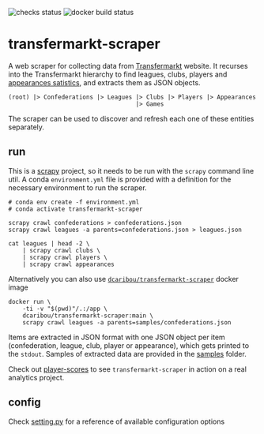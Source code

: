 
![checks status](https://github.com/dcaribou/transfermarkt-scraper/workflows/Scrapy%20Contracts%20Checks/badge.svg)
![docker build status](https://github.com/dcaribou/transfermarkt-scraper/workflows/Dockerhub%20Image/badge.svg)
# transfermarkt-scraper

A web scraper for collecting data from [Transfermarkt](https://www.transfermarkt.co.uk/) website. It recurses into the Transfermarkt hierarchy to find leagues, clubs, players and [appearances satistics](https://www.transfermarkt.co.uk/diogo-jota/leistungsdatendetails/spieler/340950/saison/2020/verein/0/liga/0/wettbewerb/GB1/pos/0/trainer_id/0/plus/1), and extracts them as JSON objects. 

```console
(root) |> Confederations |> Leagues |> Clubs |> Players |> Appearances
                                    |> Games
```

The scraper can be used to discover and refresh each one of these entities separately.

## run
This is a [scrapy](https://scrapy.org/) project, so it needs to be run with the
`scrapy` command line util. A conda `environment.yml` file is provided with a definition
for the necessary environment to run the scraper.

```console
# conda env create -f environment.yml
# conda activate transfermarkt-scraper

scrapy crawl confederations > confederations.json
scrapy crawl leagues -a parents=confederations.json > leagues.json

cat leagues | head -2 \
    | scrapy crawl clubs \
    | scrapy crawl players \
    | scrapy crawl appearances
```
Alternatively you can also use [`dcaribou/transfermarkt-scraper`](https://hub.docker.com/repository/docker/dcaribou/transfermarkt-scraper) docker image

```console
docker run \
    -ti -v "$(pwd)"/.:/app \
    dcaribou/transfermarkt-scraper:main \
    scrapy crawl leagues -a parents=samples/confederations.json
```
Items are extracted in JSON format with one JSON object per item (confederation, league, club, player or appearance), which gets printed to the `stdout`. Samples of extracted data are provided in the [samples](samples) folder.

Check out [player-scores](https://github.com/dcaribou/player-scores) to see `transfermarkt-scraper` in action on a real analytics project.

## config
Check [setting.py](tfmkt/settings.py) for a reference of available configuration options
